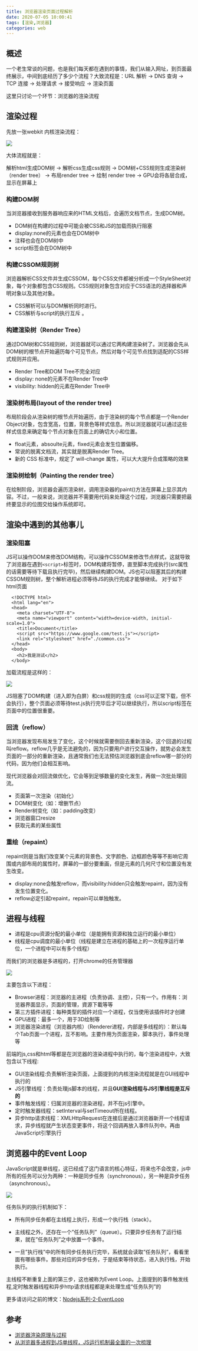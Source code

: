 ```yaml
---
title: 浏览器渲染页面过程解析
date: 2020-07-05 10:00:41
tags: [渲染,浏览器]
categories: web
---
```

## 概述

一个老生常谈的问题，也是我们每天都在遇到的事情，我们从输入网址，到页面最终展示，中间到底经历了多少个流程？大致流程是：URL 解析 -> DNS 查询 -> TCP 连接 -> 处理请求 -> 接受响应 -> 渲染页面

这里只讨论一个环节：浏览器的渲染流程

<!-- more -->

## 渲染过程

先放一张webkit 内核渲染流程：

![](./1.png)

大体流程就是：  

解析html生成DOM树 -> 解析css生成css规则 -> DOM树+CSS规则生成渲染树（render tree） ->  布局render tree -> 绘制 render tree ->  GPU会将各层合成，显示在屏幕上

### 构建DOM树

当浏览器接收到服务器响应来的HTML文档后，会遍历文档节点，生成DOM树。

- DOM树在构建的过程中可能会被CSS和JS的加载而执行阻塞
- display:none的元素也会在DOM树中
- 注释也会在DOM树中
- script标签会在DOM树中

### 构建CSSOM规则树

浏览器解析CSS文件并生成CSSOM，每个CSS文件都被分析成一个StyleSheet对象，每个对象都包含CSS规则。CSS规则对象包含对应于CSS语法的选择器和声明对象以及其他对象。

- CSS解析可以与DOM解析同时进行。
- CSS解析与script的执行互斥 。

### 构建渲染树（Render Tree）

通过DOM树和CSS规则树，浏览器就可以通过它两构建渲染树了。浏览器会先从DOM树的根节点开始遍历每个可见节点，然后对每个可见节点找到适配的CSS样式规则并应用。

- Render Tree和DOM Tree不完全对应
- display: none的元素不在Render Tree中
- visibility: hidden的元素在Render Tree中

### 渲染树布局(layout of the render tree)

布局阶段会从渲染树的根节点开始遍历，由于渲染树的每个节点都是一个Render Object对象，包含宽高，位置，背景色等样式信息。所以浏览器就可以通过这些样式信息来确定每个节点对象在页面上的确切大小和位置。

- float元素，absoulte元素，fixed元素会发生位置偏移。
- 常说的脱离文档流，其实就是脱离Render Tree。
- 新的 CSS 标准中，规定了 will-change 属性，可以大大提升合成策略的效果


### 渲染树绘制（Painting the render tree）

在绘制阶段，浏览器会遍历渲染树，调用渲染器的paint()方法在屏幕上显示其内容。不过，一般来说，浏览器并不需要用代码来处理这个过程，浏览器只需要把最终要显示的位图交给操作系统即可。

## 渲染中遇到的其他事儿

### 渲染阻塞
JS可以操作DOM来修改DOM结构，可以操作CSSOM来修改节点样式，这就导致了浏览器在遇到`<script>`标签时，DOM构建将暂停，直至脚本完成执行(src属性的话需要等待下载且执行完毕)，然后继续构建DOM。JS也可以阻塞其后的构建CSSOM规则树，整个解析进程必须等待JS的执行完成才能够继续。
对于如下html页面

      <!DOCTYPE html>
      <html lang="en">
      <head>
        <meta charset="UTF-8">
        <meta name="viewport" content="width=device-width, initial-scale=1.0">
        <title>Document</title>
        <script src="https://www.google.com/test.js"></script>
        <link rel="stylesheet" href="./common.css">
      </head>
      <body>
        <h2>我是测试</h2>
      </body>
      
加载流程是这样的：

![](./2.png)

JS阻塞了DOM构建（进入即为白屏）和css规则的生成（css可以正常下载，但不会执行），整个页面必须等待test.js执行完毕后才可以继续执行，所以script标签在页面中的位置很重要。


### 回流（reflow）

当浏览器发现布局发生了变化，这个时候就需要倒回去重新渲染，这个回退的过程叫reflow。reflow几乎是无法避免的，因为只要用户进行交互操作，就势必会发生页面的一部分的重新渲染，且通常我们也无法预估浏览器到底会reflow哪一部分的代码，因为他们会相互影响。

现代浏览器会对回流做优化，它会等到足够数量的变化发生，再做一次批处理回流。

- 页面第一次渲染（初始化）
- DOM树变化（如：增删节点）
- Render树变化（如：padding改变）
- 浏览器窗口resize
- 获取元素的某些属性

### 重绘（repaint）

repaint则是当我们改变某个元素的背景色、文字颜色、边框颜色等等不影响它周围或内部布局的属性时，屏幕的一部分要重画，但是元素的几何尺寸和位置没有发生改变。

- display:none会触发reflow，而visibility:hidden只会触发repaint，因为没有发生位置变化。
- reflow必定引起repaint，repain可以单独触发。


## 进程与线程

- 进程是cpu资源分配的最小单位（是能拥有资源和独立运行的最小单位）
- 线程是cpu调度的最小单位（线程是建立在进程的基础上的一次程序运行单位，一个进程中可以有多个线程）

而我们的浏览器是多进程的，打开chrome的任务管理器

![](./3.png)

主要包含以下进程：

- Browser进程：浏览器的主进程（负责协调、主控），只有一个。作用有：浏览器界面显示，页面的管理，資源下載等等
- 第三方插件进程：每种类型的插件对应一个进程，仅当使用该插件时才创建
- GPU进程：最多一个，用于3D绘制等
- 浏览器渲染进程（浏览器内核）（Renderer进程，内部是多线程的）：默认每个Tab页面一个进程，互不影响。主要作用为页面渲染，脚本执行，事件处理等

前端的js,css和html等都是在浏览器的渲染进程中执行的，每个渲染进程中，大致包含以下线程:

- GUI渲染线程:负责解析渲染页面，上面提到的内核渲染流程就是在GUI线程中执行的
- JS引擎线程：负责处理js脚本的线程，并且**GUI渲染线程与JS引擎线程是互斥的**
- 事件触发线程：归属浏览器的渲染进程，并不在js引擎中。
- 定时触发器线程：setInterval与setTimeout所在线程。
- 异步http请求线程：XMLHttpRequest在连接后是通过浏览器新开一个线程请求，异步线程就产生状态变更事件，将这个回调再放入事件队列中。再由JavaScript引擎执行

## 浏览器中的Event Loop

JavaScript就是单线程，这已经成了这门语言的核心特征，将来也不会改变，js中所有的任务可以分为两种：一种是同步任务（synchronous），另一种是异步任务（asynchronous）。

![](./4.png)

任务队列的执行机制如下：

- 所有同步任务都在主线程上执行，形成一个执行栈（stack）。

- 主线程之外，还存在一个”任务队列”（queue）。只要异步任务有了运行结果，就在”任务队列”之中放置一个事件。

- 一旦”执行栈”中的所有同步任务执行完毕，系统就会读取”任务队列”，看看里面有哪些事件。那些对应的异步任务，于是结束等待状态，进入执行栈，开始执行。

主线程不断重复上面的第三步，这也被称为Event Loop。上面提到的事件触发线程,定时触发器线程和异步http请求线程都是来处理生成“任务队列”的

更多请访问之前的博文：[Nodejs系列-2-EventLoop](https://weblog.wangminghuan.cn/Nodejs%E7%B3%BB%E5%88%97-2-EventLoop/)

## 参考

- [浏览器渲染原理与过程](https://www.jianshu.com/p/e6252dc9be32)
- [从浏览器多进程到JS单线程，JS运行机制最全面的一次梳理](https://www.cnblogs.com/cangqinglang/p/8963557.html)